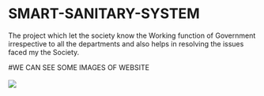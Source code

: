 # SMART-SANITARY-SYSTEM
The project which let the society know the Working function of Government irrespective to all the departments and also helps in resolving the issues faced my the Society.

#WE CAN SEE SOME IMAGES OF WEBSITE
<BR></BR>
<IMG SRC = "https://user-images.githubusercontent.com/57175225/209912292-957ee8a2-5b74-4e94-b120-e63efecf176c.png">
<BR>
